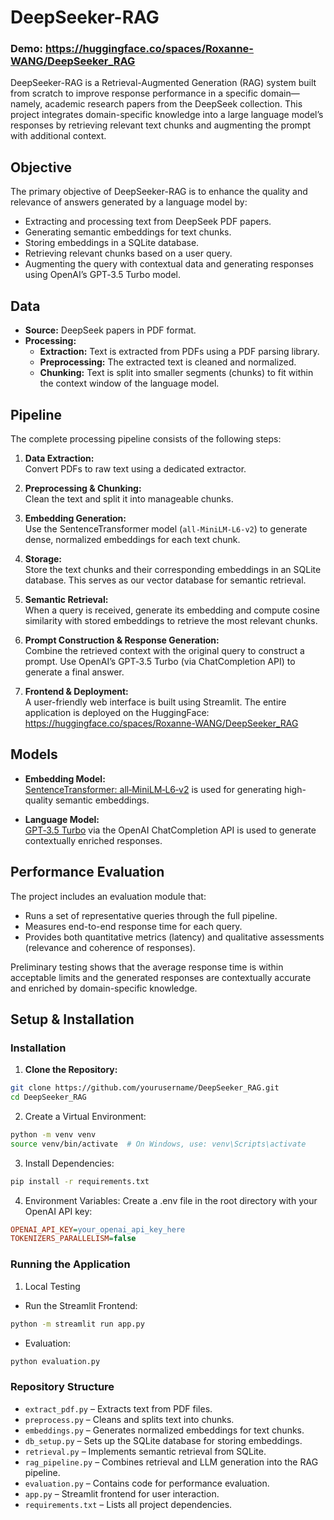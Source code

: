 # DeepSeeker-RAG

### Demo: https://huggingface.co/spaces/Roxanne-WANG/DeepSeeker_RAG

DeepSeeker-RAG is a Retrieval-Augmented Generation (RAG) system built from scratch to improve response performance in a specific domain—namely, academic research papers from the DeepSeek collection. This project integrates domain-specific knowledge into a large language model’s responses by retrieving relevant text chunks and augmenting the prompt with additional context.

## Objective

The primary objective of DeepSeeker-RAG is to enhance the quality and relevance of answers generated by a language model by:
- Extracting and processing text from DeepSeek PDF papers.
- Generating semantic embeddings for text chunks.
- Storing embeddings in a SQLite database.
- Retrieving relevant chunks based on a user query.
- Augmenting the query with contextual data and generating responses using OpenAI’s GPT‑3.5 Turbo model.

## Data

- **Source:** DeepSeek papers in PDF format.
- **Processing:**  
  - **Extraction:** Text is extracted from PDFs using a PDF parsing library.
  - **Preprocessing:** The extracted text is cleaned and normalized.
  - **Chunking:** Text is split into smaller segments (chunks) to fit within the context window of the language model.

## Pipeline

The complete processing pipeline consists of the following steps:

1. **Data Extraction:**  
   Convert PDFs to raw text using a dedicated extractor.

2. **Preprocessing & Chunking:**  
   Clean the text and split it into manageable chunks.

3. **Embedding Generation:**  
   Use the SentenceTransformer model (`all-MiniLM-L6-v2`) to generate dense, normalized embeddings for each text chunk.

4. **Storage:**  
   Store the text chunks and their corresponding embeddings in an SQLite database. This serves as our vector database for semantic retrieval.

5. **Semantic Retrieval:**  
   When a query is received, generate its embedding and compute cosine similarity with stored embeddings to retrieve the most relevant chunks.

6. **Prompt Construction & Response Generation:**  
   Combine the retrieved context with the original query to construct a prompt. Use OpenAI’s GPT‑3.5 Turbo (via ChatCompletion API) to generate a final answer.

7. **Frontend & Deployment:**  
   A user-friendly web interface is built using Streamlit. The entire application is deployed on the HuggingFace: https://huggingface.co/spaces/Roxanne-WANG/DeepSeeker_RAG

## Models

- **Embedding Model:**  
  [SentenceTransformer: all‑MiniLM‑L6‑v2](https://www.sbert.net/) is used for generating high-quality semantic embeddings.

- **Language Model:**  
  [GPT‑3.5 Turbo](https://openai.com/api/) via the OpenAI ChatCompletion API is used to generate contextually enriched responses.

## Performance Evaluation

The project includes an evaluation module that:
- Runs a set of representative queries through the full pipeline.
- Measures end-to-end response time for each query.
- Provides both quantitative metrics (latency) and qualitative assessments (relevance and coherence of responses).

Preliminary testing shows that the average response time is within acceptable limits and the generated responses are contextually accurate and enriched by domain-specific knowledge.

## Setup & Installation

### Installation

1. **Clone the Repository:**

```bash
git clone https://github.com/yourusername/DeepSeeker_RAG.git
cd DeepSeeker_RAG
```

2. Create a Virtual Environment:

```bash
python -m venv venv
source venv/bin/activate  # On Windows, use: venv\Scripts\activate
```

3. Install Dependencies:

```bash
pip install -r requirements.txt
```

4. Environment Variables: Create a .env file in the root directory with your OpenAI API key:

```ini
OPENAI_API_KEY=your_openai_api_key_here
TOKENIZERS_PARALLELISM=false
```

### Running the Application
1. Local Testing
- Run the Streamlit Frontend:

```bash
python -m streamlit run app.py
```

- Evaluation:

```bash
python evaluation.py
```

### Repository Structure
- `extract_pdf.py` – Extracts text from PDF files.
- `preprocess.py` – Cleans and splits text into chunks.
- `embeddings.py` – Generates normalized embeddings for text chunks.
- `db_setup.py` – Sets up the SQLite database for storing embeddings.
- `retrieval.py` – Implements semantic retrieval from SQLite.
- `rag_pipeline.py` – Combines retrieval and LLM generation into the RAG pipeline.
- `evaluation.py` – Contains code for performance evaluation.
- `app.py` – Streamlit frontend for user interaction.
- `requirements.txt` – Lists all project dependencies.